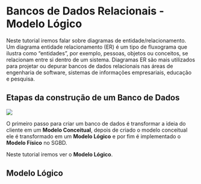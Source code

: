 # Bancos de Dados Relacionais - Modelo Lógico
Neste tutorial iremos falar sobre diagramas de entidade/relacionamento.
Um diagrama entidade relacionamento (ER) é um tipo de fluxograma que ilustra como “entidades”, por exemplo, pessoas, objetos ou conceitos, se relacionam entre si dentro de um sistema. Diagramas ER são mais utilizados para projetar ou depurar bancos de dados relacionais nas áreas de engenharia de software, sistemas de informações empresariais, educação e pesquisa.

## Etapas da construção de um Banco de Dados


![](https://github.com/ciencia-de-dados-pratica/GEAM-basico/blob/master/2020/Bruno-Modelo_Logico/Imagens/Modelo.png)

O primeiro passo para criar um banco de dados é transformar a ideia do cliente em um **Modelo Conceitual**, depois de criado o modelo conceitual ele é transformado em um **Modelo Lógico** e por fim é implementado o **Modelo Físico** no SGBD. 

Neste tutorial iremos ver o **Modelo Lógico**.

## Modelo Lógico

